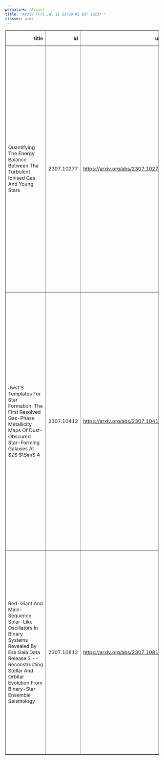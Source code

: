 ```yaml
---
permalink: /Arxiv/
title: "Arxiv (Fri Jul 21 23:00:05 EDT 2023) "
classes: wide
---
```

<table border="1" class="dataframe">
  <thead>
    <tr style="text-align: right;">
      <th>title</th>
      <th>id</th>
      <th>url</th>
      <th>authors</th>
      <th>Local Authors</th>
    </tr>
  </thead>
  <tbody>
    <tr>
      <td>Quantifying The Energy Balance Between The Turbulent Ionised Gas And   Young Stars</td>
      <td>2307.10277</td>
      <td><a href="https://arxiv.org/abs/2307.10277" target="_blank">https://arxiv.org/abs/2307.10277</a></td>
      <td>Oleg V. Egorov, Kathryn Kreckel, Simon C. O. Glover, Brent Groves, Francesco Belfiore, Eric Emsellem, Ralf S. Klessen, Adam K. Leroy, Sharon E. Meidt, Sumit K. Sarbadhicary, Eva Schinnerer, Elizabeth J. Watkins, Brad C. Whitmore, Ashley T. Barnes, Enrico Congiu, Daniel A. Dale, Kathryn Grasha, Kirsten L. Larson, Janice C. Lee, J. Eduardo Méndez-Delgado, David A. Thilker, Thomas G. Williams</td>
      <td>Adam Leroy, Sumit Sarbadhicary</td>
    </tr>
    <tr>
      <td>Jwst'S Templates For Star Formation: The First Resolved Gas-Phase   Metallicity Maps Of Dust-Obscured Star-Forming Galaxies At $Z$ $\Sim$ 4</td>
      <td>2307.10412</td>
      <td><a href="https://arxiv.org/abs/2307.10412" target="_blank">https://arxiv.org/abs/2307.10412</a></td>
      <td>Jack E. Birkin, Taylor A. Hutchison, Brian Welch, Justin S. Spilker, Manuel Aravena, Matthew B. Bayliss, Jared Cathey, Scott C. Chapman, Anthony H. Gonzalez, Gayathri Gururajan, Christopher C. Hayward, Gourav Khullar, Keunho J. Kim, Guillaume Mahler, Matthew A. Malkan, Desika Narayanan, Grace M. Olivier, Kedar A. Phadke, Cassie Reuter, Jane R. Rigby, Manuel Solimano, Nikolaus Sulzenauer, Joaquin D. Vieira, David Vizgan, Axel Weiss</td>
      <td>Grace Olivier</td>
    </tr>
    <tr>
      <td>Red-Giant And Main-Sequence Solar-Like Oscillators In Binary Systems   Revealed By Esa Gaia Data Release 3 -- Reconstructing Stellar And Orbital   Evolution From Binary-Star Ensemble Seismology</td>
      <td>2307.10812</td>
      <td><a href="https://arxiv.org/abs/2307.10812" target="_blank">https://arxiv.org/abs/2307.10812</a></td>
      <td>P. G. Beck, D. H. Grossmann, L. Steinwender, L. S. Schimak, N. Muntean, M. Vrard, R. A. Patton, J. Merc, S. Mathur, R. A. Garcia, M. H. Pinsonneault, D. M. Rowan, P. Gaulme, C. Allende Prieto, K. Z. Arellano-Córdova, L. Cao, E. Corsaro, O. Creevey, K. M. Hambleton, A. Hanslmeier, B. Holl, J. Johnson, S. Mathis, D. Godoy-Rivera, S. Símon-Díaz, J. Zinn</td>
      <td>Dominick Rowan, James Johnson, Jennifer Johnson, Lyra Cao, Marc Pinsonneault, Rachel Patton, Smita Mathur</td>
    </tr>
  </tbody>
</table>